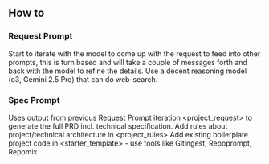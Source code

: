 ## How to 
### Request Prompt 
Start to iterate with the model to come up with the request to feed into other prompts, this is turn based and will take a couple of messages forth and back with the model to refine the details. 
Use a decent reasoning model (o3, Gemini 2.5 Pro) that can do web-search. 

### Spec Prompt 
Uses output from previous Request Prompt iteration <project_request> to generate the full PRD incl. technical specification.
Add rules about project/technical architecture in <project_rules>
Add existing boilerplate project code in <starter_template> - use tools like Gitingest, Repoprompt, Repomix

